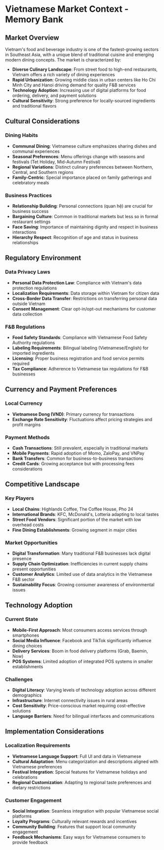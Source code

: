 # Vietnamese Market Context - Memory Bank

## Market Overview

Vietnam's food and beverage industry is one of the fastest-growing sectors in Southeast Asia, with a unique blend of traditional cuisine and emerging modern dining concepts. The market is characterized by:

- **Diverse Culinary Landscape**: From street food to high-end restaurants, Vietnam offers a rich variety of dining experiences
- **Rapid Urbanization**: Growing middle class in urban centers like Ho Chi Minh City and Hanoi driving demand for quality F&B services
- **Technology Adoption**: Increasing use of digital platforms for food ordering, delivery, and payment solutions
- **Cultural Sensitivity**: Strong preference for locally-sourced ingredients and traditional flavors

## Cultural Considerations

### Dining Habits
- **Communal Dining**: Vietnamese culture emphasizes sharing dishes and communal experiences
- **Seasonal Preferences**: Menu offerings change with seasons and festivals (Tet Holiday, Mid-Autumn Festival)
- **Regional Variations**: Distinct culinary preferences between Northern, Central, and Southern regions
- **Family-Centric**: Special importance placed on family gatherings and celebratory meals

### Business Practices
- **Relationship Building**: Personal connections (quan hệ) are crucial for business success
- **Bargaining Culture**: Common in traditional markets but less so in formal restaurant settings
- **Face Saving**: Importance of maintaining dignity and respect in business interactions
- **Hierarchy Respect**: Recognition of age and status in business relationships

## Regulatory Environment

### Data Privacy Laws
- **Personal Data Protection Law**: Compliance with Vietnam's data protection regulations
- **Localization Requirements**: Data storage within Vietnam for citizen data
- **Cross-Border Data Transfer**: Restrictions on transferring personal data outside Vietnam
- **Consent Management**: Clear opt-in/opt-out mechanisms for customer data collection

### F&B Regulations
- **Food Safety Standards**: Compliance with Vietnamese Food Safety Authority regulations
- **Labeling Requirements**: Bilingual labeling (Vietnamese/English) for imported ingredients
- **Licensing**: Proper business registration and food service permits required
- **Tax Compliance**: Adherence to Vietnamese tax regulations for F&B businesses

## Currency and Payment Preferences

### Local Currency
- **Vietnamese Dong (VND)**: Primary currency for transactions
- **Exchange Rate Sensitivity**: Fluctuations affect pricing strategies and profit margins

### Payment Methods
- **Cash Transactions**: Still prevalent, especially in traditional markets
- **Mobile Payments**: Rapid adoption of Momo, ZaloPay, and VNPay
- **Bank Transfers**: Common for business-to-business transactions
- **Credit Cards**: Growing acceptance but with processing fees considerations

## Competitive Landscape

### Key Players
- **Local Chains**: Highlands Coffee, The Coffee House, Pho 24
- **International Brands**: KFC, McDonald's, Lotteria adapting to local tastes
- **Street Food Vendors**: Significant portion of the market with low overhead costs
- **Fine Dining Establishments**: Growing segment in major cities

### Market Opportunities
- **Digital Transformation**: Many traditional F&B businesses lack digital presence
- **Supply Chain Optimization**: Inefficiencies in current supply chains present opportunities
- **Customer Analytics**: Limited use of data analytics in the Vietnamese F&B sector
- **Sustainability Focus**: Growing consumer awareness of environmental issues

## Technology Adoption

### Current State
- **Mobile-First Approach**: Most consumers access services through smartphones
- **Social Media Influence**: Facebook and TikTok significantly influence dining choices
- **Delivery Services**: Boom in food delivery platforms (Grab, Baemin, Now)
- **POS Systems**: Limited adoption of integrated POS systems in smaller establishments

### Challenges
- **Digital Literacy**: Varying levels of technology adoption across different demographics
- **Infrastructure**: Internet connectivity issues in rural areas
- **Cost Sensitivity**: Price-conscious market requiring cost-effective solutions
- **Language Barriers**: Need for bilingual interfaces and communications

## Implementation Considerations

### Localization Requirements
- **Vietnamese Language Support**: Full UI and data in Vietnamese
- **Cultural Adaptation**: Menu categorization and descriptions aligned with Vietnamese preferences
- **Festival Integration**: Special features for Vietnamese holidays and celebrations
- **Regional Customization**: Adapting to regional taste preferences and dietary restrictions

### Customer Engagement
- **Social Integration**: Seamless integration with popular Vietnamese social platforms
- **Loyalty Programs**: Culturally relevant rewards and incentives
- **Community Building**: Features that support local community engagement
- **Feedback Mechanisms**: Easy ways for Vietnamese consumers to provide feedback